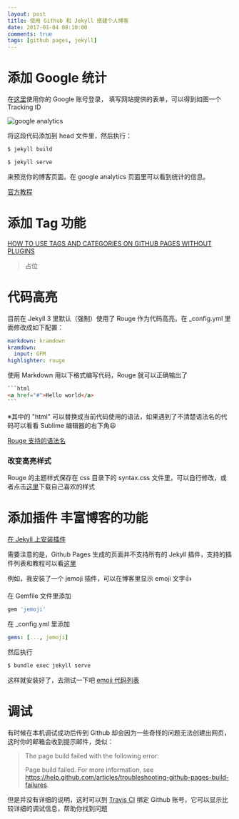 ```yaml
---
layout: post
title: 使用 Github 和 Jekyll 搭建个人博客
date: 2017-01-04 08:10:00
comments: true
tags: [github pages, jekyll]
---
```


# 添加 Google 统计

在<a href="https://www.google.com/analytics">这里</a>使用你的 Google 账号登录，
填写网站提供的表单，可以得到如图一个 Tracking ID

<img src="{{ site.baseurl }}/img/ga.jpg" alt="google analytics">

将这段代码添加到 head 文件里，然后执行：

```bash
$ jekyll build
```

```bash
$ jekyll serve
```

来预览你的博客页面。在 google analytics 页面里可以看到统计的信息。

<a href="https://support.google.com/tagmanager/answer/6103696?hl=zh-Hans&ref_topic=3441530">官方教程</a>

# 添加 Tag 功能
<a href="http://www.minddust.com/post/tags-and-categories-on-github-pages/">HOW TO USE TAGS AND CATEGORIES ON GITHUB PAGES WITHOUT PLUGINS</a>
<blockquote>
	占位
</blockquote>

# 代码高亮

目前在 Jekyll 3 里默认（强制）使用了 Rouge 作为代码高亮，在 _config.yml 里面修改成如下配置：

```yaml
markdown: kramdown
kramdown:
  input: GFM
highlighter: rouge
```

使用 Markdown 用以下格式编写代码，Rouge 就可以正确输出了

```markdown
`​``html
<a href="#">Hello world</a>
`​``
```
※其中的 "html" 可以替换成当前代码使用的语法，如果遇到了不清楚语法名的代码可以看看 Sublime 编辑器的右下角:smiley:

<a href="https://github.com/jneen/rouge/wiki/List-of-supported-languages-and-lexers">Rouge 支持的语法名</a>

### 改变高亮样式

Rouge 的主题样式保存在 css 目录下的 syntax.css 文件里，可以自行修改，或者点击<a href="http://jwarby.github.io/jekyll-pygments-themes/languages/javascript.html">这里</a>下载自己喜欢的样式

# 添加插件 丰富博客的功能

<a href="http://jekyllcn.com/docs/plugins/">在 Jekyll 上安装插件</a>

需要注意的是，Github Pages 生成的页面并不支持所有的 Jekyll 插件，支持的插件列表和教程可以看<a href="https://help.github.com/articles/adding-jekyll-plugins-to-a-github-pages-site/">这里</a>

例如，我安装了一个 jemoji 插件，可以在博客里显示 emoji 文字:+1:

在 Gemfile 文件里添加

```ruby
gem 'jemoji'
```

在 _config.yml 里添加

```yaml
gems: [..., jemoji]
```

然后执行

```bash
$ bundle exec jekyll serve
```

这样就安装好了，去测试一下吧
<a href="http://www.webpagefx.com/tools/emoji-cheat-sheet/">emoji 代码列表</a>

# 调试

有时候在本机调试成功后传到 Github 却会因为一些奇怪的问题无法创建出网页，这时你的邮箱会收到提示邮件，类似：

<blockquote>
The page build failed with the following error:

Page build failed. For more information, see https://help.github.com/articles/troubleshooting-github-pages-build-failures.
</blockquote>

但是并没有详细的说明，这时可以到 <a href="https://travis-ci.org/">Travis CI</a> 绑定 Github 账号，它可以显示比较详细的调试信息，帮助你找到问题